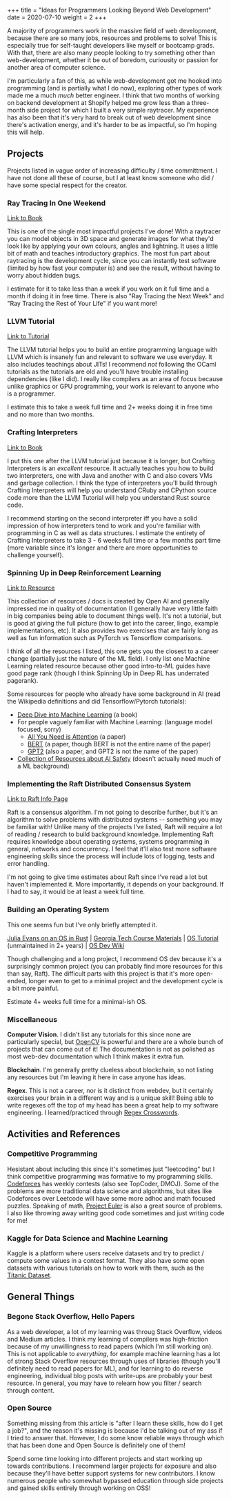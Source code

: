 +++
title = "Ideas for Programmers Looking Beyond Web Development"
date = 2020-07-10
weight = 2
+++

A majority of programmers work in the massive field of web development, because there are so many jobs, resources and problems to solve! This is especially true for self-taught developers like myself or bootcamp grads. With that, there are also many people looking to try something other than web-development, whether it be out of boredom, curiousity or passion for another area of computer science.

I'm particularly a fan of this, as while web-development got me hooked into programming (and is partially what I do now), exploring other types of work made me a much *much* better engineer. I think that two months of working on backend development at Shopify helped me grow less than a three-month side project for which I built a very simple raytracer. My experience has also been that it's very hard to break out of web development since there's activation energy, and it's harder to be as impactful, so I'm hoping this will help.

## Projects

Projects listed in vague order of increasing difficulty / time committment. I have not done all these of course, but I at least know someone who did / have some special respect for the creator.

### Ray Tracing In One Weekend

[Link to Book](https://raytracing.github.io/books/RayTracingInOneWeekend.html)

This is one of the single most impactful projects I've done! With a raytracer you can model objects in 3D space and generate images for what they'd look like by applying your own colours, angles and lightning. It uses a little bit of math and teaches introductory graphics. The most fun part about raytracing is the development cycle, since you can instantly test software (limited by how fast your computer is) and see the result, without having to worry about hidden bugs.

I estimate for it to take less than a week if you work on it full time and a month if doing it in free time. There is also "Ray Tracing the Next Week" and "Ray Tracing the Rest of Your Life" if you want more!

### LLVM Tutorial

[Link to Tutorial](https://llvm.org/docs/tutorial/)

The LLVM tutorial helps you to build an entire programming language with LLVM which is insanely fun and relevant to software we use everyday. It also includes teachings about JITs! I recommend *not* following the OCaml tutorials as the tutorials are old and you'll have trouble installing dependencies (like I did). I really like compilers as an area of focus because unlike graphics or GPU programming, your work is relevant to anyone who is a programmer.

I estimate this to take a week full time and 2+ weeks doing it in free time and no more than two months.

### Crafting Interpreters

[Link to Book](https://craftinginterpreters.com/contents.html)

I put this one after the LLVM tutorial just because it is longer, but Crafting Interpreters is an *excellent* resource. It actually teaches you how to build two interpreters, one with Java and another with C and also covers VMs and garbage collection. I think the type of interpreters you'll build through Crafting Interpreters will help you understand CRuby and CPython source code more than the LLVM Tutorial will help you understand Rust source code.

I recommend starting on the second interpreter iff you have a solid impression of how interpreters tend to work and you're familiar with programming in C as well as data structures. I estimate the entirety of Crafting Interpreters to take 3 - 6 weeks full time or a few months part time (more variable since it's longer and there are more opportunities to challenge yourself).

### Spinning Up in Deep Reinforcement Learning

[Link to Resource](https://spinningup.openai.com/en/latest/)

This collection of resources / docs is created by Open AI and generally impressed me in quality of documentation (I generally have very little faith in big companies being able to document things well). It's not a tutorial, but is good at giving the full picture (how to get into the career, lingo, example implementations, etc). It also provides two exercises that are fairly long as well as fun information such as PyTorch vs Tensorflow comparisons.

I think of all the resources I listed, this one gets you the closest to a career change (partially just the nature of the ML field). I only list one Machine Learning related resource because other good intro-to-ML guides have good page rank (though I think Spinning Up in Deep RL has underrated pagerank). 

Some resources for people who already have some background in AI (read the Wikipedia definitions and did Tensorflow/Pytorch tutorials): 

- [Deep Dive into Machine Learning](http://d2l.ai/) (a book)
- For people vaguely familiar with Machine Learning: (language model focused, sorry)
  - [All You Need is Attention](https://arxiv.org/abs/1706.03762) (a paper)
  - [BERT](https://arxiv.org/pdf/1810.04805.pdf) (a paper, though BERT is not the entire name of the paper)
  - [GPT2](https://d4mucfpksywv.cloudfront.net/better-language-models/language_models_are_unsupervised_multitask_learners.pdf) (also a paper, and GPT2 is not the name of the paper)
- [Collection of Resources about AI Safety](https://www.alignmentforum.org/library) (doesn't actually need much of a ML background)

### Implementing the Raft Distributed Consensus System

[Link to Raft Info Page](https://raft.github.io/)

Raft is a consensus algorithm. I'm not going to describe further, but it's an algorithm to solve problems with distributed systems -- something you may be familiar with! Unlike many of the projects I've listed, Raft will require a lot of reading / research to build background knowledge. Implementing Raft requires knowledge about operating systems, systems programming in general, networks and concurrency. I feel that it'll also test more software engineering skills since the process will include lots of logging, tests and error handling.

I'm not going to give time estimates about Raft since I've read a lot but haven't implemented it. More importantly, it depends on your background. If I had to say, it would be at least a week full time.

### Building an Operating System

This one seems fun but I've only briefly attempted it.

[Julia Evans on an OS in Rust](https://jvns.ca/blog/2014/03/12/the-rust-os-story/) | [Georgia Tech Course Materials](https://tc.gts3.org/cs3210/2020/spring/lab.html) | [OS Tutorial](https://github.com/cfenollosa/os-tutorial###) (unmaintained in 2+ years) | [OS Dev Wiki](https://wiki.osdev.org/Main_Page)

Though challenging and a long project, I recommend OS dev because it's a surprisingly common project (you can probably find more resources for this than say, Raft). The difficult parts with this project is that it's more open-ended, longer even to get to a minimal project and the development cycle is a bit more painful.

Estimate 4+ weeks full time for a minimal-ish OS.

### Miscellaneous

**Computer Vision**. I didn't list any tutorials for this since none are particularly special, but [OpenCV](https://opencv.org/) is powerful and there are a whole bunch of projects that can come out of it! The documentation is not as polished as most web-dev documentation which I think makes it extra fun.

**Blockchain**. I'm generally pretty clueless about blockchain, so not listing any resources but I'm leaving it here in case anyone has ideas.

**Regex**. This is not a career, nor is it distinct from webdev, but it certainly exercises your brain in a different way and is a unique skill! Being able to write regexes off the top of my head has been a great help to my software engineering. I learned/practiced through [Regex Crosswords](regexcrossword.com/).

## Activities and References

### Competitive Programming

Hesistant about including this since it's sometimes just "leetcoding" but I think competitive programming was formative to my programming skills. [Codeforces](codeforces.com/) has weekly contests (also see TopCoder, DMOJ). Some of the problems are more traditional data science and algorithms, but sites like Codeforces over Leetcode will have some more adhoc and math focused puzzles. Speaking of math, [Project Euler](https://projecteuler.net/) is also a great source of problems. I also like throwing away writing good code sometimes and just writing code for me!

### Kaggle for Data Science and Machine Learning

Kaggle is a platform where users receive datasets and try to predict / compute some values in a contest format. They also have some open datasets with various tutorials on how to work with them, such as the [Titanic Dataset](https://www.kaggle.com/c/titanic).

## General Things

### Begone Stack Overflow, Hello Papers

As a web developer, a lot of my learning was throug Stack Overflow, videos and Medium articles. I think my learning of compilers was high-friction because of my unwillingness to read papers (which I'm still working on). This is not applicable to *everything*, for example machine learning has a lot of strong Stack Overflow resources through uses of libraries (though you'll definitely need to read papers for ML), and for learning to do reverse engineering, individual blog posts with write-ups are probably your best resource. In general, you may have to relearn how you filter / search through content.

### Open Source

Something missing from this article is "after I learn these skills, how do I get a job?", and the reason it's missing is because I'd be talking out of my ass if I tried to answer that. However, I do some know reliable ways through which that has been done and Open Source is definitely one of them!

Spend some time looking into different projects and start working up towards contributions. I recommend larger projects for exposure and also because they'll have better support systems for new contributors. I know numerous people who somewhat bypassed education through side projects and gained skills entirely through working on OSS!

